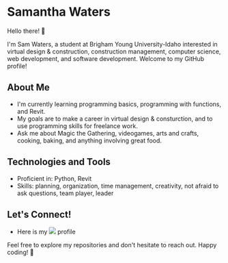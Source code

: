 # Samantha Waters

Hello there! 👋

I'm Sam Waters, a student at Brigham Young University-Idaho interested in virtual design & construction, construction management, computer science, web development, and software development. Welcome to my GitHub profile!

## About Me

- I'm currently learning programming basics, programming with functions, and Revit.
- My goals are to make a career in virtual design & consturction, and to use programming skills for freelance work. 
- Ask me about Magic the Gathering, videogames, arts and crafts, cooking, baking, and anything involving great food. 

## Technologies and Tools

- Proficient in: Python, Revit
- Skills: planning, organization, time management, creativity, not afraid to ask questions, team player, leader

## Let's Connect!

- Here is my [![](https://img.shields.io/badge/LinkedIn-blue?style=for-the-badge&logo=linkedin&logoColor=white)](https://www.linkedin.com/in/samantha-waters-3383a1332) profile

Feel free to explore my repositories and don't hesitate to reach out. Happy coding! 🚀

